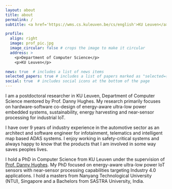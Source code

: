 ```yaml
---
layout: about
title: about
permalink: /
subtitle: <a href='https://wms.cs.kuleuven.be/cs/english'>KU Leuven</a>. Department of Computer Science. Leuven.

profile:
  align: right
  image: prof_pic.jpg
  image_circular: false # crops the image to make it circular
  address: >
    <p>Department of Computer Science</p>
    <p>KU Leuven</p>

news: true  # includes a list of news items
selected_papers: true # includes a list of papers marked as "selected={true}"
social: true  # includes social icons at the bottom of the page
---
```


I am a postdoctoral researcher in KU Leuven, Department of Computer Science mentored by Prof. Danny Hughes. My research primarily focuses on hardware-software co-design of energy-aware ultra-low power embedded systems, sustainability, energy harvesting and near-sensor processing for industrial IoT. 

I have over 9 years of industry experience in the automotive sector as an architect and software engineer for infotainment, telematics and intelligent map based ADAS systems. I enjoy working in safety-critical systems and always happy to know that the products that I am involved in some way saves peoples lives.

I hold a PhD in Computer Science from KU Leuven under the supervision of <a href="https://distrinet.cs.kuleuven.be/people/DannyHughes" target="_blank">Prof. Danny Hughes</a>. My PhD focused on energy-aware ultra-low power IoT sensors with near-sensor processing capabilities targeting Industry 4.0 applications. I hold a masters from Nanyang Technological University (NTU), Singapore and a Bachelors from SASTRA University, India.

